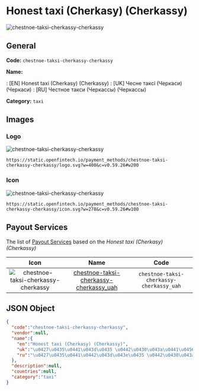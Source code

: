 
# Honest taxi (Cherkasy) (Cherkassy) 
![chestnoe-taksi-cherkassy-cherkassy](https://static.openfintech.io/payment_methods/chestnoe-taksi-cherkassy-cherkassy/logo.svg?w=400&c=v0.59.26#w200)  

## General 
**Code:** `chestnoe-taksi-cherkassy-cherkassy` 
 
**Name:** 
 
:	[EN] Honest taxi (Cherkasy) (Cherkassy) 
:	[UK] Чесне таксі (Черкаси) (Черкаси) 
:	[RU] Честное такси (Черкассы) (Черкассы) 
 
**Category:** `taxi` 
 

## Images 

### Logo 
![chestnoe-taksi-cherkassy-cherkassy](https://static.openfintech.io/payment_methods/chestnoe-taksi-cherkassy-cherkassy/logo.svg?w=400&c=v0.59.26#w200)  

```
https://static.openfintech.io/payment_methods/chestnoe-taksi-cherkassy-cherkassy/logo.svg?w=400&c=v0.59.26#w200
```  

### Icon 
![chestnoe-taksi-cherkassy-cherkassy](https://static.openfintech.io/payment_methods/chestnoe-taksi-cherkassy-cherkassy/icon.svg?w=278&c=v0.59.26#w100)  

```
https://static.openfintech.io/payment_methods/chestnoe-taksi-cherkassy-cherkassy/icon.svg?w=278&c=v0.59.26#w100
```  

## Payout Services 
 
The list of [Payout Services](/payout-services/) based on the _Honest taxi (Cherkasy) (Cherkassy)_ 

|Icon|Name|Code| 
|:---:|:---:|:---:| 
|![chestnoe-taksi-cherkassy-cherkassy](https://static.openfintech.io/payout_methods/chestnoe-taksi-cherkassy-cherkassy/icon.svg?w=278&c=v0.59.26#w40) |[chestnoe-taksi-cherkassy-cherkassy_uah](/payout-services/chestnoe-taksi-cherkassy-cherkassy_uah/)|`chestnoe-taksi-cherkassy-cherkassy_uah`| 
 

## JSON Object 

```json
{
  "code":"chestnoe-taksi-cherkassy-cherkassy",
  "vendor":null,
  "name":{
    "en":"Honest taxi (Cherkasy) (Cherkassy)",
    "uk":"\u0427\u0435\u0441\u043d\u0435 \u0442\u0430\u043a\u0441\u0456 (\u0427\u0435\u0440\u043a\u0430\u0441\u0438) (\u0427\u0435\u0440\u043a\u0430\u0441\u0438)",
    "ru":"\u0427\u0435\u0441\u0442\u043d\u043e\u0435 \u0442\u0430\u043a\u0441\u0438 (\u0427\u0435\u0440\u043a\u0430\u0441\u0441\u044b) (\u0427\u0435\u0440\u043a\u0430\u0441\u0441\u044b)"
  },
  "description":null,
  "countries":null,
  "category":"taxi"
}
```  
